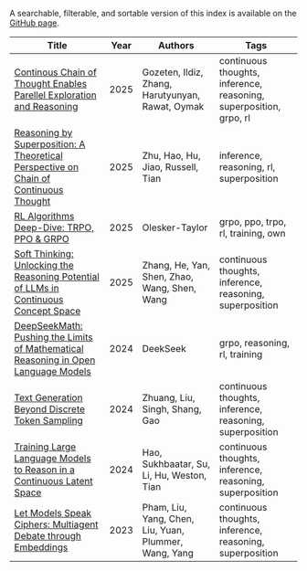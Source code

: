 A searchable, filterable, and sortable version of this index is available on the [GitHub page](https://samot-gc.github.io/musings/index.html).



| Title | Year | Authors | Tags |
|-------|------|---------|------|
| [Continous Chain of Thought Enables Parellel Exploration and Reasoning](https://github.com/samot-gc/musings/blob/main/papers/CoT2.md) | 2025 | Gozeten, Ildiz, Zhang, Harutyunyan, Rawat, Oymak | continuous thoughts, inference, reasoning, superposition, grpo, rl |
| [Reasoning by Superposition: A Theoretical Perspective on Chain of Continuous Thought](https://github.com/samot-gc/musings/blob/main/papers/Reasoning%20by%20Superposition.md) | 2025 | Zhu, Hao, Hu, Jiao, Russell, Tian | inference, reasoning, rl, superposition |
| [RL Algorithms Deep-Dive: TRPO, PPO & GRPO](https://github.com/samot-gc/musings/blob/main/papers/RL%20Algorithms%20Deep-Dive%20-%20TRPO%2C%20PPO%20%26%20GRPO.md) | 2025 | Olesker-Taylor | grpo, ppo, trpo, rl, training, own |
| [Soft Thinking: Unlocking the Reasoning Potential of LLMs in Continuous Concept Space](https://github.com/samot-gc/musings/blob/main/papers/Soft%20Thinking.md) | 2025 | Zhang, He, Yan, Shen, Zhao, Wang, Shen, Wang | continuous thoughts, inference, reasoning, superposition |
| [DeepSeekMath: Pushing the Limits of Mathematical Reasoning in Open Language Models](https://github.com/samot-gc/musings/blob/main/papers/DeepSeekMath%20GRPO.md) | 2024 | DeekSeek | grpo, reasoning, rl, training |
| [Text Generation Beyond Discrete Token Sampling](https://github.com/samot-gc/musings/blob/main/papers/Mixture%20of%20Inputs.md) | 2024 | Zhuang, Liu, Singh, Shang, Gao | continuous thoughts, inference, reasoning, superposition |
| [Training Large Language Models to Reason in a Continuous Latent Space](https://github.com/samot-gc/musings/blob/main/papers/COCONUT.md) | 2024 | Hao, Sukhbaatar, Su, Li, Hu, Weston, Tian | continuous thoughts, inference, reasoning, superposition |
| [Let Models Speak Ciphers: Multiagent Debate through Embeddings](https://github.com/samot-gc/musings/blob/main/papers/CIPHER.md) | 2023 | Pham, Liu, Yang, Chen, Liu, Yuan, Plummer, Wang, Yang | continuous thoughts, inference, reasoning, superposition |